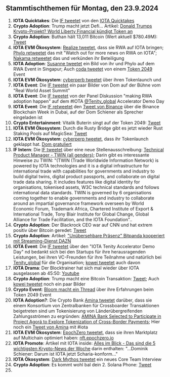 ## Stammtischthemen für Montag, den 23.9.2024

1. **IOTA Quicktakes**: Die [IF tweetet]() von den [IOTA Quicktakes]()
2. **Crypto Adoption**: Trump macht jetzt Defi... Artikel: [Donald Trumps Krypto-Projekt? World Liberty Financial kündigt Token an](https://www.btc-echo.de/schlagzeilen/trumps-krypto-projekt-world-liberty-financial-kuendigt-token-an-191917/)
3. **Crypto Adoption**: Buthan hält 13,011 Bitcoin (Wert aktuell $780.49M): [Tweet](https://x.com/Cointelegraph/status/1835718085611061658)
4. **IOTA EVM Ökosystem**: [Realize tweetet](https://x.com/realizefinance/status/1835671669068701979), dass sie RWA auf IOTA bringen; [Phylo retweetet](https://x.com/PhyloIota/status/1835852546654478549) das mit "Watch out for more news on RWA on IOTA"; [Nakama retweetet](https://x.com/Nakama_Labs/status/1835679347534946522) das und verkünden ihr Beteiligung
5. **IOTA Adoption**: [Susanne tweetet](https://x.com/SusanneKrone/status/1835925169954758696) ein Bild von ihr und Phylo auf dem RWA Event in Singapur; Auch [coda tweetet](https://x.com/coda_digital/status/1835946247724949787) von einem [Token 2049](https://x.com/token2049) Event 
6. **IOTA EVM Ökosystem**: [cyberperb tweetet](https://x.com/cyberperp/status/1835929188257202648) über ihren Tokenlaunch und
7. **IOTA Event**: Die [IF tweetet](https://x.com/iota/status/1835953481766576377) ein paar Bilder von Dom auf der Bühne vom "Real World Asset Summit"
8. **IOTA Event**: Die [IF tweetet](https://x.com/iota/status/1835967916711285135) von der Panel Diskussion "making RWA adoption happen" auf dem #IOTA [@Tenity_global](https://x.com/Tenity_global) Accelerator Demo Day
9. **IOTA Event**: Die [IF retweetet](https://x.com/iota/status/1836026609364586893) den [Tweet von Binance](https://x.com/binance/status/1835559242842992739) über die Binance Blockchain Week in Dubai, auf der Dom Schiener als Sprecher eingeladen ist
10. **Crypto Entertainment**: Vitalik Buterin singt auf der Token 2049: [Tweet](https://x.com/moonpay/status/1836282139513602413)
11. **IOTA EVM Ökosystem**: Durch die Rusty Bridge gibt es jetzt wieder Rust Staking Pools auf MagicSea: [Tweet](https://x.com/MagicSeaDEX/status/1836284021615038827)
12. **IOTA EVM Ökosystem**: [cyberperp tweetet](https://x.com/cyberperp/status/1836135814192844957), dass ihr Tokenlaunch geklappt hat. [Dom gratuliert](https://x.com/DomSchiener/status/1836307436849836425)
13. **IF Intern**: Die [IF tweetet](https://x.com/iota/status/1836102827086590421) über eine neue Stellenausschreibung: [Technical Product Manager - TWIN (all genders)](https://x.com/i/jobs/1836032454609531185); Darin gibt es interessante Hinweise zu TWIN: "(TWIN (Trade Worldwide Information Network) is powered by IOTA technologies and it is a digital infrastructure for international trade with capabilities for governments and industry to build digital twins, digital product passports, and collaborate on digital trade data sharing. It includes features like digital identity for organisations, tokenised assets, W3C technical standards and follows international data standards. TWIN is governed by 6 organisations coming together to enable governments and industry to collaborate around an impartial governance framework overseen by World Economic Forum, Trademark Africa, Chartered Institute of Export & International Trade, Tony Blair Institute for Global Change, Global Alliance for Trade Facilitation, and the IOTA Foundation"..
14. **Crypto Adoption**: Der Blackrock CEO war auf CNN und hat extrem positiv über Bitcoin geredet: [Tweet](https://x.com/bitcoinlfgo/status/1836073913698201746)
15. **Crypto Adoption**: Artikel: ["Unübersehbare Präsenz" Bitpanda kooperiert mit Streaming-Dienst DAZN](https://www.btc-echo.de/schlagzeilen/bitpanda-krypto-broker-kooperiert-mit-streaming-dienst-dazn-191926/)
16. **IOTA Event**: Die [IF tweetet](https://x.com/iota/status/1836333206691315864) über den "IOTA Tenity Accelerator Demo Day" nd bedankt sich bei den Startups für ihre herausragenden Leistungen, bei ihren VC-Freunden für ihre Teilnahme und natürlich bei [Tenity_global](https://x.com/Tenity_global) für die Organisation; [kowei tweetet](https://x.com/kowei1995/status/1836322311496200367) auch davon
17. **IOTA Drama**: Der Blocktrainer hat sich mal wieder über IOTA ausgelassen ab 45:50: [Youtube](https://www.youtube.com/watch?v=T5zO3dBH0ko)
18. **Crypto Adoption**: Trump macht eine Bitcoin Transaktion: [Tweet](https://x.com/WatcherGuru/status/1836510214482284545); Auch [kowei tweetet](https://x.com/kowei1995/status/1836322311496200367) noch ein paar Bilder
19. **Crypto Event**: [Bloom macht ein Thread](https://x.com/bloomwalletio/status/1836486700467720467) über ihre Erfahrungen beim Token 2049 Event
20. **IOTA Adoption?**: Die Crypto Bank [Amina tweetet](https://x.com/AMINABankGlobal/status/1836415899043049573) darüber, dass sie einem Konsortium von Zentralbanken für Crossboarder Transaktionen beigetreten sind um Tokenisierung von Länderübergreifenden Zahlungsströmen zu ergründen: [AMINA Bank Selected to Participate in Project Agorá to Explore Tokenization of Cross-Border Payments](https://aminagroup.com/press/amina-bank-selected-to-participate-in-project-agora-to-explore-tokenization-of-cross-border-payments/); Hier noch ein [Tweet von Amina](https://x.com/AMINABankGlobal/status/1834560450337386851) mit #iota
21. **IOTA EVM Ökosystem**: [EpochZero tweetet](https://x.com/Epoch_0/status/1836428195014296032), dass sie ihren Marktplatz auf Multichain optimiert haben: [nft.epochzero.io](https://nft.epochzero.io/)
22. **IOTA Promote**: Artikel mit IOTA inside: [Alles im Blick - Das sind die 5 wichtigsten Krypto-News der Woche](https://www.btc-echo.de/news/das-sind-die-5-wichtigsten-krypto-news-der-woche-31-189701/) darin enthalten: "...Dominik Schiener: Darum ist IOTA jetzt Scharia-konform..."
23. **IOTA Ökosystem**: [Dark Mythos tweetet](https://x.com/DarkMythosIOTA/status/1836677333794611573) ein neues Core Team Interview
24. **Crypto Adoption**: Es kommt wohl bal dein 2. Solana Phone: [Tweet](https://x.com/AltcoinDailyio/status/1836695432292180174)
25. 
